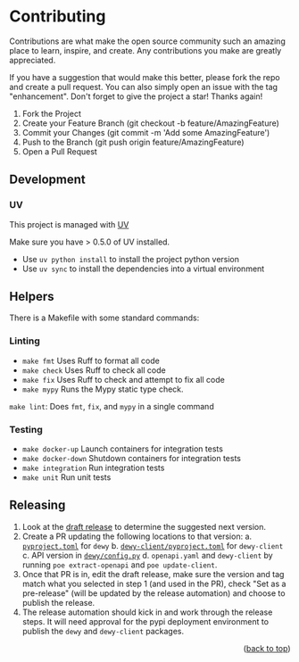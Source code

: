 # Contributing

Contributions are what make the open source community such an amazing place to learn, inspire, and create. Any contributions you make are greatly appreciated.

If you have a suggestion that would make this better, please fork the repo and create a pull request. You can also simply open an issue with the tag "enhancement". Don't forget to give the project a star! Thanks again!

1. Fork the Project
2. Create your Feature Branch (git checkout -b feature/AmazingFeature)
3. Commit your Changes (git commit -m 'Add some AmazingFeature')
4. Push to the Branch (git push origin feature/AmazingFeature)
5. Open a Pull Request

## Development

### UV

This project is managed with [UV](https://docs.astral.sh/uv/)

Make sure you have > 0.5.0 of UV installed.

* Use `uv python install` to install the project python version
* Use `uv sync` to install the dependencies into a virtual environment

## Helpers

There is a Makefile with some standard commands:

### Linting

* `make fmt` Uses Ruff to format all code
* `make check` Uses Ruff to check all code
* `make fix` Uses Ruff to check and attempt to fix all code
* `make mypy` Runs the Mypy static type check.

`make lint`: Does `fmt`, `fix`, and `mypy` in a single command

### Testing

* `make docker-up` Launch containers for integration tests
* `make docker-down` Shutdown containers for integration tests
* `make integration` Run integration tests
* `make unit` Run unit tests

## Releasing

1. Look at the [draft release](https://github.com/datastax/graph-rag/releases) to determine the suggested next version.
2. Create a PR updating the following locations to that version:
  a. [`pyproject.toml`](https://github.com/datastax/graph-rag/blob/main/pyproject.toml#L3) for `dewy`
  b. [`dewy-client/pyproject.toml`](https://github.com/datastax/graph-rag/blob/main/dewy-client/pyproject.toml#L3) for `dewy-client`
  c. API version in [`dewy/config.py`](https://github.com/datastax/graph-rag/blob/main/dewy/config.py#L69)
  d. `openapi.yaml` and `dewy-client` by running `poe extract-openapi` and `poe update-client`.
3. Once that PR is in, edit the draft release, make sure the version and tag match what you selected in step 1 (and used in the PR), check "Set as a pre-release" (will be updated by the release automation) and choose to publish the release.
4. The release automation should kick in and work through the release steps. It will need approval for the pypi deployment environment to publish the `dewy` and `dewy-client` packages.

<p align="right">(<a href="#readme-top">back to top</a>)</p